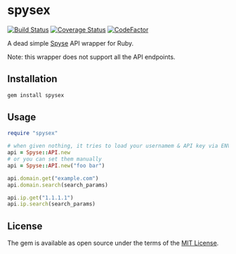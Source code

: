 # spysex

[![Build Status](https://travis-ci.com/ninoseki/spysex.svg?branch=master)](https://travis-ci.com/ninoseki/spysex)
[![Coverage Status](https://coveralls.io/repos/github/ninoseki/spysex/badge.svg?branch=master)](https://coveralls.io/github/ninoseki/spysex?branch=master)
[![CodeFactor](https://www.codefactor.io/repository/github/ninoseki/spysex/badge)](https://www.codefactor.io/repository/github/ninoseki/spysex)

A dead simple [Spyse](https://spyse.com) API wrapper for Ruby.

Note: this wrapper does not support all the API endpoints.

## Installation

```bash
gem install spysex
```

## Usage

```ruby
require "spysex"

# when given nothing, it tries to load your usernamem & API key via ENV["SPYSE_API_KEY"]
api = Spyse::API.new
# or you can set them manually
api = Spyse::API.new("foo bar")

api.domain.get("example.com")
api.domain.search(search_params)

api.ip.get("1.1.1.1")
api.ip.search(search_params)
```

## License

The gem is available as open source under the terms of the [MIT License](https://opensource.org/licenses/MIT).
